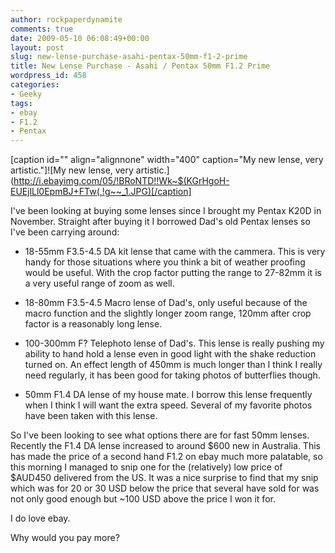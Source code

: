```yaml
---
author: rockpaperdynamite
comments: true
date: 2009-05-10 06:08:49+00:00
layout: post
slug: new-lense-purchase-asahi-pentax-50mm-f1-2-prime
title: New Lense Purchase - Asahi / Pentax 50mm F1.2 Prime
wordpress_id: 458
categories:
- Geeky
tags:
- ebay
- F1.2
- Pentax
---
```


[caption id="" align="alignnone" width="400" caption="My new lense, very artistic."]![My new lense, very artistic.](http://i.ebayimg.com/05/!BRoNTD!!Wk~$(KGrHgoH-EUEjlLl0EpmBJ+FTw(,!g~~_1.JPG)[/caption]

I've been looking at buying some lenses since I brought my Pentax K20D in November. Straight after buying it I borrowed Dad's old Pentax lenses so I've been carrying around:

* 18-55mm F3.5-4.5 DA kit lense that came with the cammera. This is very handy for those situations where you think a bit of weather proofing would be useful. With the crop factor putting the range to 27-82mm it is a very useful range of zoom as well.<!-- more -->

* 18-80mm F3.5-4.5 Macro lense of Dad's, only useful because of the macro function and the slightly longer zoom range, 120mm after crop factor is a reasonably long lense.

* 100-300mm F? Telephoto lense of Dad's. This lense is really pushing my ability to hand hold a lense even in good light with the shake reduction turned on. An effect length of 450mm is much longer than I think I really need regularly, it has been good for taking photos of butterflies though.

* 50mm F1.4 DA lense of my house mate. I borrow this lense frequently when I think I will want the extra speed. Several of my favorite photos have been taken with this lense.

So I've been looking to see what options there are for fast 50mm lenses. Recently the F1.4 DA lense increased to around $600 new in Australia. This has made the price of a second hand F1.2 on ebay much more palatable, so this morning I managed to snip one for the (relatively) low price of $AUD450 delivered from the US. It was a nice surprise to find that my snip which was for 20 or 30 USD below the price that several have sold for was not only good enough but ~100 USD above the price I won it for.

I do love ebay.

Why would you pay more?
